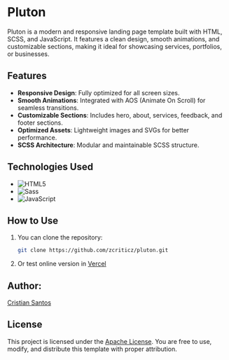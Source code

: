 # Pluton

Pluton is a modern and responsive landing page template built with HTML, SCSS, and JavaScript. It features a clean design, smooth animations, and customizable sections, making it ideal for showcasing services, portfolios, or businesses.

## Features

- **Responsive Design**: Fully optimized for all screen sizes.
- **Smooth Animations**: Integrated with AOS (Animate On Scroll) for seamless transitions.
- **Customizable Sections**: Includes hero, about, services, feedback, and footer sections.
- **Optimized Assets**: Lightweight images and SVGs for better performance.
- **SCSS Architecture**: Modular and maintainable SCSS structure.

## Technologies Used

- ![HTML5](https://img.shields.io/badge/HTML5-E34F26?style=for-the-badge&logo=html5&logoColor=white)
- ![Sass](https://img.shields.io/badge/Sass-CC6699?style=for-the-badge&logo=sass&logoColor=white)
- ![JavaScript](https://img.shields.io/badge/JavaScript-F7DF1E?style=for-the-badge&logo=javascript&logoColor=black)

## How to Use

1. You can clone the repository:
   ```bash
   git clone https://github.com/zcriticz/pluton.git
   ```
2. Or test online version in [Vercel](https://plutondb.vercel.app)

## Author:

[Cristian Santos](https://github.com/zcriticz)

## License

This project is licensed under the [Apache License](https://www.apache.org/licenses/LICENSE-2.0.html). You are free to use, modify, and distribute this template with proper attribution.
